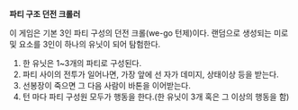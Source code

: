 **파티 구조 던전 크롤러**

이 게임은 기본 3인 파티 구성의 던전 크롤(we-go 턴제)이다. 랜덤으로 생성되는 미로 및 요소를 3인이 하나의 유닛이 되어 탐험한다.

1. 한 유닛은 1~3개의 파티로 구성된다.
2. 파티 사이의 전투가 일어나면, 가장 앞에 선 자가 데미지, 상태이상 등을 받는다.
3. 선봉장이 죽으면 그 다음 사람이 바톤을 이어받는다.
4. 턴 마다 파티 구성원 모두가 행동을 한다.(한 유닛이 3개 혹은 그 이상의 행동을 함)
